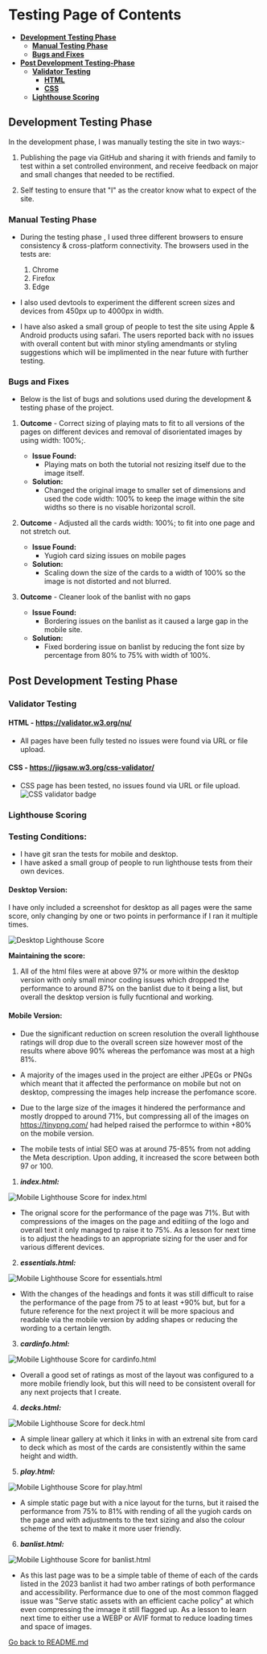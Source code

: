 # Testing Page of Contents
* [**Development Testing Phase**](#development-testing-phase)
    * [**Manual Testing Phase**](#manual-testing-phase)
    * [**Bugs and Fixes**](#bugs-and-fixes)
* [**Post Development Testing-Phase**](#post-development-testing-phase)
  * [**Validator Testing**](#validator-testing)
    * [**HTML**](#html---httpsvalidatorw3orgnu)
    * [**CSS**](#css---httpsjigsaww3orgcss-validator)
  * [**Lighthouse Scoring**](#lighthouse-scoring)

## **Development Testing Phase**
In the development phase, I was manually testing the site in two ways:-
    
1. Publishing the page via GitHub and sharing it with friends and family to test within a set controlled environment, and receive feedback on major and small changes that needed to be rectified.

1. Self testing to ensure that "I" as the creator know what to expect of the site.

### **Manual Testing Phase**
* During the testing phase , I used three different browsers to ensure consistency & cross-platform connectivity. The browsers used in the tests are:

  1. Chrome
  2. Firefox   
  3. Edge

* I also used devtools to experiment the different screen sizes and devices from 450px up to 4000px in width. 
* I have also asked a small group of people to test the site using Apple & Android products using safari. The users reported back with no issues with overall content but with minor styling amendmants or styling suggestions which will be implimented in the near future with further testing.

### **Bugs and Fixes**

* Below is the list of bugs and solutions used during the development & testing phase of the project.

1. **Outcome** - Correct sizing of playing mats to fit to all versions of the pages on different devices and removal of disorientated images by using width: 100%;.
    * **Issue Found:**
        * Playing mats on both the tutorial not resizing itself due to the image itself.
    * **Solution:**
        * Changed the original image to smaller set of dimensions and used the code width: 100% to keep the image within the site widths so there is no visable horizontal scroll.

1. **Outcome** - Adjusted all the cards width: 100%; to fit into one page and not stretch out.
    * **Issue Found:**
        * Yugioh card sizing issues on mobile pages
    * **Solution:**
        * Scaling down the size of the cards to a width of 100% so the image is not distorted and not blurred. 

1. **Outcome** - Cleaner look of the banlist with no gaps 
    * **Issue Found:**
        * Bordering issues on the banlist as it caused a large gap in the mobile site. 
    * **Solution:**
        * Fixed bordering issue on banlist by reducing the font size by percentage from 80% to 75% with width of 100%.


## **Post Development Testing Phase**
### **Validator Testing**

#### **HTML** - https://validator.w3.org/nu/

* All pages have been fully tested no issues were found via URL or file upload.

#### **CSS** - https://jigsaw.w3.org/css-validator/

* CSS page has been tested, no issues found via URL or file upload.\
![CSS validator badge](https://jigsaw.w3.org/css-validator/images/vcss)

### **Lighthouse Scoring**

### **Testing Conditions:**
* I have git sran the tests for mobile and desktop. 
* I have asked a small group of people to run lighthouse tests from their own devices. 

#### **Desktop Version:**
I have only included a screenshot for desktop as all pages were the same score, only changing by one or two points in performance if I ran it multiple times. 

![Desktop Lighthouse Score](doc/screenshots/desktop-lighthouse-score.webp) 

**Maintaining the score:**
1. All of the html files were at above 97% or more within the desktop version with only small minor coding issues which dropped the performance to around 87% on the banlist due to it being a list, but overall the desktop version is fully fucntional and working.

#### **Mobile Version:**
* Due the significant reduction on screen resolution the overall lighthouse ratings will drop due to the overall screen size however most of the results where above 90% whereas the perfomance was most at a high 81%.

* A majority of the images used in the project are either JPEGs or PNGs which meant that it affected the performance on mobile but not on desktop, compressing the images help increase the perfomance score.

* Due to the large size of the images it hindered the performance and mostly dropped to around 71%, but compressing all of the images on https://tinypng.com/ had helped raised the performce to within +80% on the mobile version.

* The mobile tests of intial SEO was at around 75-85% from not adding the Meta description. Upon adding, it increased the score between both 97 or 100.


  
1. ***index.html:***

![Mobile Lighthouse Score for index.html](doc/screenshots/mobile-index.webp)

 * The orignal score for the performance of the page was 71%. But with compressions of the images on the page and editiing of the logo and overall text it only managed tp raise it to 75%. As a lesson for next time is to adjust the headings to an appropriate sizing for the user and for various different devices.


 2. ***essentials.html:***

![Mobile Lighthouse Score for essentials.html](doc/screenshots/mobile-essentials.webp)

 * With the changes of the headings and fonts it was still difficult to raise the performance of the page from 75 to at least +90% but, but for a future reference for the next project it will be more spacious and readable via the mobile version by adding shapes or reducing the wording to a certain length.


 3. ***cardinfo.html:***

![Mobile Lighthouse Score for cardinfo.html](doc/screenshots/mobile-cardinfo.webp)

* Overall a good set of ratings as most of the layout was configured to a more mobile friendly look, but this will need to be consistent overall for any next projects that I create. 

4. ***decks.html:***

![Mobile Lighthouse Score for deck.html](doc/screenshots/mobile-decks.webp)

* A simple linear gallery at which it links in with an extrenal site from card to deck which as most of the cards are consistently within the same height and width.

5. ***play.html:***

![Mobile Lighthouse Score for play.html](doc/screenshots/mobile-play.webp)

* A simple static page but with a nice layout for the turns, but it raised the performance from 75% to 81% with rending of all the yugioh cards on the page and with adjustments to the text sizing and also the colour scheme of the text to make it more user friendly. 


6. ***banlist.html:***

![Mobile Lighthouse Score for banlist.html](doc/screenshots/mobile-banlist.webp) 

* As this last page was to be a simple table of theme of each of the cards listed in the 2023 banlist it had two amber ratings of both performance and accessibility. Performance due to one of the most common flagged issue was "Serve static assets with an efficient cache policy" at which even compressing the imnage it still flagged up. As a lesson to learn next time to either use a WEBP or AVIF format to reduce loading times and space of images.


[Go back to README.md](README.md)